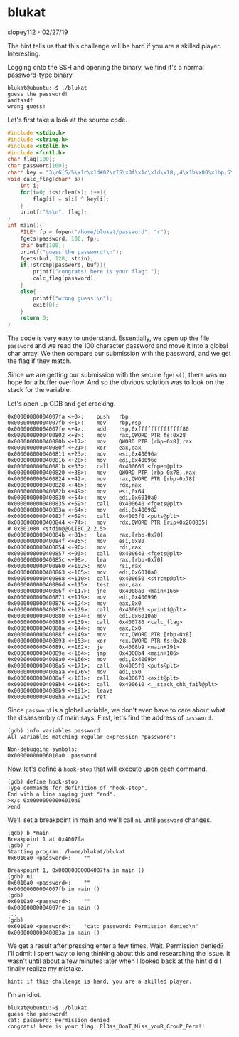 # blukat
slopey112 - 02/27/19

The hint tells us that this challenge will be hard if you are a skilled player. Interesting.

Logging onto the SSH and opening the binary, we find it's a normal password-type binary.
```
blukat@ubuntu:~$ ./blukat
guess the password!
asdfasdf
wrong guess!
```
Let's first take a look at the source code.
```c
#include <stdio.h>
#include <string.h>
#include <stdlib.h>
#include <fcntl.h>
char flag[100];
char password[100];
char* key = "3\rG[S/%\x1c\x1d#0?\rIS\x0f\x1c\x1d\x18;,4\x1b\x00\x1bp;5\x0b\x1b\x08\x45+";
void calc_flag(char* s){
	int i;
	for(i=0; i<strlen(s); i++){
		flag[i] = s[i] ^ key[i];
	}
	printf("%s\n", flag);
}
int main(){
	FILE* fp = fopen("/home/blukat/password", "r");
	fgets(password, 100, fp);
	char buf[100];
	printf("guess the password!\n");
	fgets(buf, 128, stdin);
	if(!strcmp(password, buf)){
		printf("congrats! here is your flag: ");
		calc_flag(password);
	}
	else{
		printf("wrong guess!\n");
		exit(0);
	}
	return 0;
}

```
The code is very easy to understand. Essentially, we open up the file `password` and we read the 100 character password and move it into a global char array. We then compare our submission with the password, and we get the flag if they match.

Since we are getting our submission with the secure `fgets()`, there was no hope for a buffer overflow. And so the obvious solution was to look on the stack for the variable.

Let's open up GDB and get cracking.
```assembly
0x00000000004007fa <+0>:	push   rbp
0x00000000004007fb <+1>:	mov    rbp,rsp
0x00000000004007fe <+4>:	add    rsp,0xffffffffffffff80
0x0000000000400802 <+8>:	mov    rax,QWORD PTR fs:0x28
0x000000000040080b <+17>:	mov    QWORD PTR [rbp-0x8],rax
0x000000000040080f <+21>:	xor    eax,eax
0x0000000000400811 <+23>:	mov    esi,0x40096a
0x0000000000400816 <+28>:	mov    edi,0x40096c
0x000000000040081b <+33>:	call   0x400660 <fopen@plt>
0x0000000000400820 <+38>:	mov    QWORD PTR [rbp-0x78],rax
0x0000000000400824 <+42>:	mov    rax,QWORD PTR [rbp-0x78]
0x0000000000400828 <+46>:	mov    rdx,rax
0x000000000040082b <+49>:	mov    esi,0x64
0x0000000000400830 <+54>:	mov    edi,0x6010a0
0x0000000000400835 <+59>:	call   0x400640 <fgets@plt>
0x000000000040083a <+64>:	mov    edi,0x400982
0x000000000040083f <+69>:	call   0x4005f0 <puts@plt>
0x0000000000400844 <+74>:	mov    rdx,QWORD PTR [rip+0x200835]        # 0x601080 <stdin@@GLIBC_2.2.5>
0x000000000040084b <+81>:	lea    rax,[rbp-0x70]
0x000000000040084f <+85>:	mov    esi,0x80
0x0000000000400854 <+90>:	mov    rdi,rax
0x0000000000400857 <+93>:	call   0x400640 <fgets@plt>
0x000000000040085c <+98>:	lea    rax,[rbp-0x70]
0x0000000000400860 <+102>:	mov    rsi,rax
0x0000000000400863 <+105>:	mov    edi,0x6010a0
0x0000000000400868 <+110>:	call   0x400650 <strcmp@plt>
0x000000000040086d <+115>:	test   eax,eax
0x000000000040086f <+117>:	jne    0x4008a0 <main+166>
0x0000000000400871 <+119>:	mov    edi,0x400996
0x0000000000400876 <+124>:	mov    eax,0x0
0x000000000040087b <+129>:	call   0x400620 <printf@plt>
0x0000000000400880 <+134>:	mov    edi,0x6010a0
0x0000000000400885 <+139>:	call   0x400786 <calc_flag>
0x000000000040088a <+144>:	mov    eax,0x0
0x000000000040088f <+149>:	mov    rcx,QWORD PTR [rbp-0x8]
0x0000000000400893 <+153>:	xor    rcx,QWORD PTR fs:0x28
0x000000000040089c <+162>:	je     0x4008b9 <main+191>
0x000000000040089e <+164>:	jmp    0x4008b4 <main+186>
0x00000000004008a0 <+166>:	mov    edi,0x4009b4
0x00000000004008a5 <+171>:	call   0x4005f0 <puts@plt>
0x00000000004008aa <+176>:	mov    edi,0x0
0x00000000004008af <+181>:	call   0x400670 <exit@plt>
0x00000000004008b4 <+186>:	call   0x400610 <__stack_chk_fail@plt>
0x00000000004008b9 <+191>:	leave  
0x00000000004008ba <+192>:	ret    
```
Since `password` is a global variable, we don't even have to care about what the disassembly of main says. First, let's find the address of `password.`
```
(gdb) info variables password
All variables matching regular expression "password":

Non-debugging symbols:
0x00000000006010a0  password
```
Now, let's define a `hook-stop` that will execute upon each command.
```
(gdb) define hook-stop
Type commands for definition of "hook-stop".
End with a line saying just "end".
>x/s 0x00000000006010a0
>end
```
We'll set a breakpoint in main and we'll call `ni` until `password` changes.
```
(gdb) b *main
Breakpoint 1 at 0x4007fa
(gdb) r
Starting program: /home/blukat/blukat
0x6010a0 <password>:	""

Breakpoint 1, 0x00000000004007fa in main ()
(gdb) ni
0x6010a0 <password>:	""
0x00000000004007fb in main ()
(gdb)
0x6010a0 <password>:	""
0x00000000004007fe in main ()
...
(gdb)
0x6010a0 <password>:	"cat: password: Permission denied\n"
0x000000000040083a in main ()
```
We get a result after pressing enter a few times. Wait. Permission denied? I'll admit I spent way to long thinking about this and researching the issue. It wasn't until about a few minutes later when I looked back at the hint did I finally realize my mistake.
```
hint: if this challenge is hard, you are a skilled player.
```
I'm an idiot.
```
blukat@ubuntu:~$ ./blukat
guess the password!
cat: password: Permission denied
congrats! here is your flag: Pl3as_DonT_Miss_youR_GrouP_Perm!!
```
